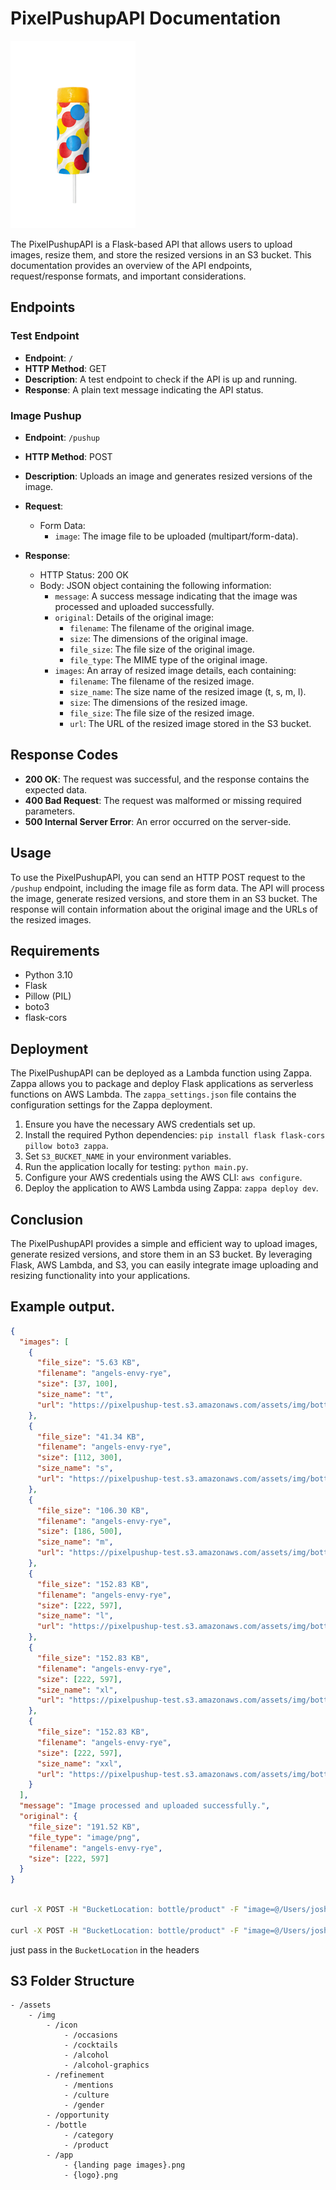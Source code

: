 # PixelPushupAPI Documentation

![Image Alt Text](images/pushup.webp)

The PixelPushupAPI is a Flask-based API that allows users to upload images, resize them, and store the resized versions in an S3 bucket. This documentation provides an overview of the API endpoints, request/response formats, and important considerations.

## Endpoints

### Test Endpoint

- **Endpoint**: `/`
- **HTTP Method**: GET
- **Description**: A test endpoint to check if the API is up and running.
- **Response**: A plain text message indicating the API status.

### Image Pushup

- **Endpoint**: `/pushup`
- **HTTP Method**: POST
- **Description**: Uploads an image and generates resized versions of the image.
- **Request**:

  - Form Data:
    - `image`: The image file to be uploaded (multipart/form-data).

- **Response**:
  - HTTP Status: 200 OK
  - Body: JSON object containing the following information:
    - `message`: A success message indicating that the image was processed and uploaded successfully.
    - `original`: Details of the original image:
      - `filename`: The filename of the original image.
      - `size`: The dimensions of the original image.
      - `file_size`: The file size of the original image.
      - `file_type`: The MIME type of the original image.
    - `images`: An array of resized image details, each containing:
      - `filename`: The filename of the resized image.
      - `size_name`: The size name of the resized image (t, s, m, l).
      - `size`: The dimensions of the resized image.
      - `file_size`: The file size of the resized image.
      - `url`: The URL of the resized image stored in the S3 bucket.

## Response Codes

- **200 OK**: The request was successful, and the response contains the expected data.
- **400 Bad Request**: The request was malformed or missing required parameters.
- **500 Internal Server Error**: An error occurred on the server-side.

## Usage

To use the PixelPushupAPI, you can send an HTTP POST request to the `/pushup` endpoint, including the image file as form data. The API will process the image, generate resized versions, and store them in an S3 bucket. The response will contain information about the original image and the URLs of the resized images.

## Requirements

- Python 3.10
- Flask
- Pillow (PIL)
- boto3
- flask-cors

## Deployment

The PixelPushupAPI can be deployed as a Lambda function using Zappa. Zappa allows you to package and deploy Flask applications as serverless functions on AWS Lambda. The `zappa_settings.json` file contains the configuration settings for the Zappa deployment.

1. Ensure you have the necessary AWS credentials set up.
2. Install the required Python dependencies: `pip install flask flask-cors pillow boto3 zappa`.
3. Set `S3_BUCKET_NAME` in your environment variables.
4. Run the application locally for testing: `python main.py`.
5. Configure your AWS credentials using the AWS CLI: `aws configure`.
6. Deploy the application to AWS Lambda using Zappa: `zappa deploy dev`.

## Conclusion

The PixelPushupAPI provides a simple and efficient way to upload images, generate resized versions, and store them in an S3 bucket. By leveraging Flask, AWS Lambda, and S3, you can easily integrate image uploading and resizing functionality into your applications.

## Example output.

```json
{
  "images": [
    {
      "file_size": "5.63 KB",
      "filename": "angels-envy-rye",
      "size": [37, 100],
      "size_name": "t",
      "url": "https://pixelpushup-test.s3.amazonaws.com/assets/img/bottle/product/angels-envy-rye/t.webp"
    },
    {
      "file_size": "41.34 KB",
      "filename": "angels-envy-rye",
      "size": [112, 300],
      "size_name": "s",
      "url": "https://pixelpushup-test.s3.amazonaws.com/assets/img/bottle/product/angels-envy-rye/s.webp"
    },
    {
      "file_size": "106.30 KB",
      "filename": "angels-envy-rye",
      "size": [186, 500],
      "size_name": "m",
      "url": "https://pixelpushup-test.s3.amazonaws.com/assets/img/bottle/product/angels-envy-rye/m.webp"
    },
    {
      "file_size": "152.83 KB",
      "filename": "angels-envy-rye",
      "size": [222, 597],
      "size_name": "l",
      "url": "https://pixelpushup-test.s3.amazonaws.com/assets/img/bottle/product/angels-envy-rye/l.webp"
    },
    {
      "file_size": "152.83 KB",
      "filename": "angels-envy-rye",
      "size": [222, 597],
      "size_name": "xl",
      "url": "https://pixelpushup-test.s3.amazonaws.com/assets/img/bottle/product/angels-envy-rye/xl.webp"
    },
    {
      "file_size": "152.83 KB",
      "filename": "angels-envy-rye",
      "size": [222, 597],
      "size_name": "xxl",
      "url": "https://pixelpushup-test.s3.amazonaws.com/assets/img/bottle/product/angels-envy-rye/xxl.webp"
    }
  ],
  "message": "Image processed and uploaded successfully.",
  "original": {
    "file_size": "191.52 KB",
    "file_type": "image/png",
    "filename": "angels-envy-rye",
    "size": [222, 597]
  }
}
```

```sh

curl -X POST -H "BucketLocation: bottle/product" -F "image=@/Users/joshua/Desktop/angels-envy-rye.png" http://127.0.0.1:5000/pushup | jq

curl -X POST -H "BucketLocation: bottle/product" -F "image=@/Users/joshua/Desktop/angels-envy-rye.png" https://knadac9lf1.execute-api.us-east-1.amazonaws.com/dev/pushup | jq

```

just pass in the `BucketLocation` in the headers

## S3 Folder Structure

```
- /assets
	- /img
		- /icon
			- /occasions
			- /cocktails
			- /alcohol
			- /alcohol-graphics
		- /refinement
			- /mentions
			- /culture
			- /gender
		- /opportunity
		- /bottle
			- /category
			- /product
		- /app
			- {landing page images}.png
			- {logo}.png
```
